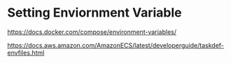 # Setting Enviornment Variable
https://docs.docker.com/compose/environment-variables/

https://docs.aws.amazon.com/AmazonECS/latest/developerguide/taskdef-envfiles.html
